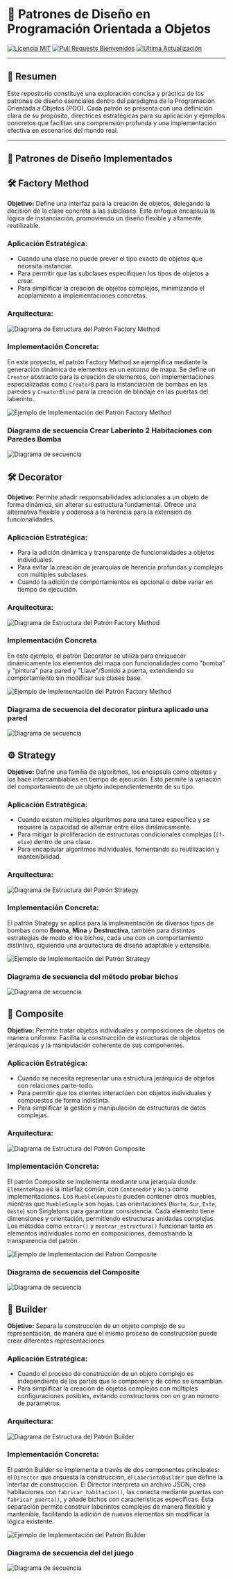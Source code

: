 # 📐 Patrones de Diseño en Programación Orientada a Objetos

[![Licencia MIT](https://img.shields.io/badge/License-MIT-yellow.svg)](https://opensource.org/licenses/MIT)
[![Pull Requests Bienvenidos](https://img.shields.io/badge/PRs-welcome-brightgreen.svg)](https://github.com/faresuclm/design-patterns/pulls)
[![Última Actualización](https://img.shields.io/github/last-commit/faresuclm/design-patterns)](https://github.com/faresuclm/design-patterns/commits/main)

---

## 🎯 Resumen

Este repositorio constituye una exploración concisa y práctica de los patrones de diseño esenciales dentro del paradigma de la Programación Orientada a Objetos (POO). Cada patrón se presenta con una definición clara de su propósito, directrices estratégicas para su aplicación y ejemplos concretos que facilitan una comprensión profunda y una implementación efectiva en escenarios del mundo real.

---

## 🧩 Patrones de Diseño Implementados

## 🛠️ Factory Method

**Objetivo:** Define una interfaz para la creación de objetos, delegando la decisión de la clase concreta a las subclases. Este enfoque encapsula la lógica de instanciación, promoviendo un diseño flexible y altamente reutilizable.

### Aplicación Estratégica:

- Cuando una clase no puede prever el tipo exacto de objetos que necesita instanciar.
- Para permitir que las subclases especifiquen los tipos de objetos a crear.
- Para simplificar la creación de objetos complejos, minimizando el acoplamiento a implementaciones concretas.

### Arquitectura:
![Diagrama de Estructura del Patrón Factory Method](pictures/factory-method.png)

### Implementación Concreta:
En este proyecto, el patrón Factory Method se ejemplifica mediante la generación dinámica de elementos en un entorno 
de mapa. Se define un `Creator` abstracto para la creación de elementos, con implementaciones especializadas 
como `CreatorB` para la instanciación de bombas en las paredes y `CreatorBlind` para la creación de blindaje
en las puertas del laberinto..

![Ejemplo de Implementación del Patrón Factory Method](pictures/factory-method-ex.png)

### Diagrama de secuencia Crear Laberinto 2 Habitaciones con Paredes Bomba
![Diagrama de secuencia](pictures/factory-method-seq.png)


## 🛠️ Decorator

**Objetivo:** Permite añadir responsabilidades adicionales a un objeto de forma dinámica, sin alterar su estructura 
fundamental. Ofrece una alternativa flexible y poderosa a la herencia para la extensión de funcionalidades.

### Aplicación Estratégica:
- Para la adición dinámica y transparente de funcionalidades a objetos individuales.
- Para evitar la creación de jerarquías de herencia profundas y complejas con múltiples subclases.
- Cuando la adición de comportamientos es opcional o debe variar en tiempo de ejecución.

### Arquitectura:
![Diagrama de Estructura del Patrón Factory Method](pictures/decorator.png)

### Implementación Concreta
En este ejemplo, el patrón Decorator se utiliza para enriquecer dinámicamente los elementos del mapa con 
funcionalidades como "bomba" y "pintura" para pared y "Llave"/Sonido a puerta, extendiendo su comportamiento sin modificar sus clases base.

![Ejemplo de Implementación del Patrón Factory Method](pictures/decorator-ex.png)

### Diagrama de secuencia del decorator pintura aplicado una pared
![Diagrama de secuencia](pictures/decorator_pintura_seq_.png)


## ⚙️ Strategy
**Objetivo:** Define una familia de algoritmos, los encapsula como objetos y los hace intercambiables 
en tiempo de ejecución. Esto permite la variación del comportamiento de un objeto independientemente de su tipo.

### Aplicación Estratégica:
- Cuando existen múltiples algoritmos para una tarea específica y se requiere la capacidad de alternar 
entre ellos dinámicamente.
- Para mitigar la proliferación de estructuras condicionales complejas (`if-else`) dentro de una clase.
- Para encapsular algoritmos individuales, fomentando su reutilización y mantenibilidad.

### Arquitectura:
![Diagrama de Estructura del Patrón Strategy](pictures/strategy.png)

### Implementación Concreta:
El patrón Strategy se aplica para la implementación de diversos tipos de bombas como **Broma**, **Mina** y 
**Destructiva**, también para distintas estrategias de modo el los bichos, cada una con un 
comportamiento distintivo, siguiendo una arquitectura de diseño adaptable y extensible.

![Ejemplo de Implementación del Patrón Strategy](pictures/strategy-ex.png)

### Diagrama de secuencia del método probar bichos
![Diagrama de secuencia](pictures/strategy-seq-probarbichos.png)


## 🌳 Composite
**Objetivo:** Permite tratar objetos individuales y composiciones de objetos de manera uniforme. 
Facilita la construcción de estructuras de objetos jerárquicas y la manipulación coherente de sus componentes.

### Aplicación Estratégica:
- Cuando se necesita representar una estructura jerárquica de objetos con relaciones parte-todo.
- Para permitir que los clientes interactúen con objetos individuales y compuestos de forma indistinta.
- Para simplificar la gestión y manipulación de estructuras de datos complejas.

### Arquitectura:
![Diagrama de Estructura del Patrón Composite](pictures/composite.png)

### Implementación Concreta:

El patrón Composite se implementa mediante una jerarquía donde `ElementoMapa` es la interfaz común, 
con `Contenedor` y `Hoja` como implementaciones. Los `MuebleCompuesto` pueden contener otros muebles, 
mientras que `MuebleSimple` son hojas. Las orientaciones (`Norte`, `Sur`, `Este`, `Oeste`) 
son Singletons para garantizar consistencia. Cada elemento tiene dimensiones y orientación, 
permitiendo estructuras anidadas complejas. Los métodos como `entrar()` y `mostrar_estructura()` 
funcionan tanto en elementos individuales como en composiciones, demostrando la transparencia del patrón.

![Ejemplo de Implementación del Patrón Composite](pictures/composite-ex.png)

### Diagrama de secuencia del Composite
![Diagrama de secuencia](pictures/composite-seq.png)


## 🧱 Builder
**Objetivo:** Separa la construcción de un objeto complejo de su representación, de manera que el mismo 
proceso de construcción puede crear diferentes representaciones.

### Aplicación Estratégica:
- Cuando el proceso de construcción de un objeto complejo es independiente de las partes que lo 
componen y de cómo se ensamblan.
- Para simplificar la creación de objetos complejos con múltiples configuraciones posibles, evitando 
constructores con un gran número de parámetros.

### Arquitectura:
![Diagrama de Estructura del Patrón Builder](pictures/builder.png)

### Implementación Concreta:

El patrón Builder se implementa a través de dos componentes principales: el `Director` que orquesta la 
construcción, el `LaberintoBuilder` que define la interfaz de construcción. 
El Director interpreta un archivo JSON, crea habitaciones con `fabricar_habitacion()`, 
las conecta mediante puertas con `fabricar_puerta()`, y añade bichos con características específicas. 
Esta separación permite construir laberintos complejos de manera flexible y mantenible, facilitando 
la adición de nuevos elementos sin modificar la lógica existente.

![Ejemplo de Implementación del Patrón Builder](pictures/builder-ex.png)

### Diagrama de secuencia del del juego
![Diagrama de secuencia](pictures/builder-seq.png)



